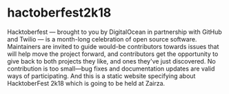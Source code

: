 # hactoberfest2k18
Hacktoberfest — brought to you by DigitalOcean in partnership with GitHub and Twilio — is a month-long celebration of open source software. Maintainers are invited to guide would-be contributors towards issues that will help move the project forward, and contributors get the opportunity to give back to both projects they like, and ones they've just discovered. No contribution is too small—bug fixes and documentation updates are valid ways of participating.
And this is a static website specifying about HacktoberFest 2k18 which is going to be held at Zairza.
